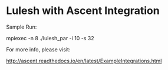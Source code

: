 # Lulesh with Ascent Integration

Sample Run:

mpiexec -n 8 ./lulesh_par -i 10 -s 32

For more info, please visit:

http://ascent.readthedocs.io/en/latest/ExampleIntegrations.html
